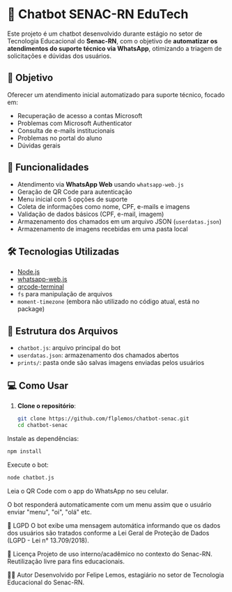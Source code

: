 # 🤖 Chatbot SENAC-RN EduTech

Este projeto é um chatbot desenvolvido durante estágio no setor de Tecnologia Educacional do **Senac-RN**, com o objetivo de **automatizar os atendimentos do suporte técnico via WhatsApp**, otimizando a triagem de solicitações e dúvidas dos usuários.

## 📌 Objetivo

Oferecer um atendimento inicial automatizado para suporte técnico, focado em:
- Recuperação de acesso a contas Microsoft
- Problemas com Microsoft Authenticator
- Consulta de e-mails institucionais
- Problemas no portal do aluno
- Dúvidas gerais

## 🚀 Funcionalidades

- Atendimento via **WhatsApp Web** usando `whatsapp-web.js`
- Geração de QR Code para autenticação
- Menu inicial com 5 opções de suporte
- Coleta de informações como nome, CPF, e-mails e imagens
- Validação de dados básicos (CPF, e-mail, imagem)
- Armazenamento dos chamados em um arquivo JSON (`userdatas.json`)
- Armazenamento de imagens recebidas em uma pasta local

## 🛠️ Tecnologias Utilizadas

- [Node.js](https://nodejs.org/)
- [whatsapp-web.js](https://github.com/pedroslopez/whatsapp-web.js)
- [qrcode-terminal](https://www.npmjs.com/package/qrcode-terminal)
- `fs` para manipulação de arquivos
- `moment-timezone` (embora não utilizado no código atual, está no package)

## 📂 Estrutura dos Arquivos

- `chatbot.js`: arquivo principal do bot
- `userdatas.json`: armazenamento dos chamados abertos
- `prints/`: pasta onde são salvas imagens enviadas pelos usuários

## 💻 Como Usar

1. **Clone o repositório**:
   ```bash
   git clone https://github.com/flplemos/chatbot-senac.git
   cd chatbot-senac
Instale as dependências:
```bash
npm install
```

Execute o bot:
```bash
node chatbot.js
```

Leia o QR Code com o app do WhatsApp no seu celular.

O bot responderá automaticamente com um menu assim que o usuário enviar "menu", "oi", "olá" etc.

🔐 LGPD
O bot exibe uma mensagem automática informando que os dados dos usuários são tratados conforme a Lei Geral de Proteção de Dados (LGPD - Lei n° 13.709/2018).

📄 Licença
Projeto de uso interno/acadêmico no contexto do Senac-RN. Reutilização livre para fins educacionais.

🙋‍♂️ Autor
Desenvolvido por Felipe Lemos, estagiário no setor de Tecnologia Educacional do Senac-RN.
